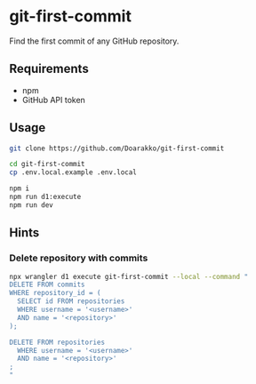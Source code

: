 # git-first-commit

Find the first commit of any GitHub repository.

## Requirements

- npm
- GitHub API token

## Usage

```sh
git clone https://github.com/Doarakko/git-first-commit

cd git-first-commit
cp .env.local.example .env.local

npm i
npm run d1:execute
npm run dev
```

## Hints

### Delete repository with commits

```sh
npx wrangler d1 execute git-first-commit --local --command "
DELETE FROM commits
WHERE repository_id = (
  SELECT id FROM repositories
  WHERE username = '<username>'
  AND name = '<repository>'
);

DELETE FROM repositories
  WHERE username = '<username>'
  AND name = '<repository>'
;
"
```
